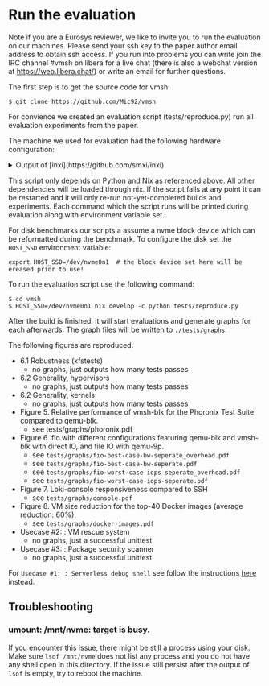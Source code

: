 # Run the evaluation

Note if you are a Eurosys reviewer, we like to invite you to run the evaluation on our
machines. Please send your ssh key to the paper author email address to obtain
ssh access. If you run into problems you can write join the IRC channel #vmsh on
libera for a live chat (there is also a webchat version at
https://web.libera.chat/) or write an email for further questions.


The first step is to get the source code for vmsh:

```console
$ git clone https://github.com/Mic92/vmsh
```

For convience we created an evaluation script (tests/reproduce.py) run all evaluation experiments from the paper. 

The machine we used for evaluation had the following hardware configuration:

<details>
<summary> Output of [inxi](https://github.com/smxi/inxi)</summary>

```
System:    Host: martha Kernel: 5.15.14 x86_64 bits: 64 compiler: gcc v: 10.3.0 Console: N/A 
           Distro: NixOS 21.11 (Porcupine) 
Machine:   Type: Desktop System: NOVATECH product: PC-BX19795 v: V1.0 serial: 7456935-002 Chassis: 
           type: 3 v: 1.0 serial: 7456935-002 
           Mobo: ASUSTeK model: PRIME Z390-P v: Rev X.0x serial: 190347447802077 
           UEFI: American Megatrends v: 2417 date: 06/03/2019 
Memory:    RAM: total: 62.54 GiB used: 17.55 GiB (28.1%) 
           Array-1: capacity: 64 GiB slots: 4 EC: None max-module-size: 16 GiB note: est. 
           Device-1: ChannelA-DIMM1 size: 16 GiB speed: 2666 MT/s type: DDR4 detail: synchronous 
           bus-width: 64 bits total: 64 bits manufacturer: Micron part-no: 16ATF2G64AZ-2G6E1 
           serial: 1E915F06 
           Device-2: ChannelA-DIMM2 size: 16 GiB speed: 2666 MT/s type: DDR4 detail: synchronous 
           bus-width: 64 bits total: 64 bits manufacturer: Micron part-no: 16ATF2G64AZ-2G6E1 
           serial: 1E915F22 
           Device-3: ChannelB-DIMM1 size: 16 GiB speed: 2666 MT/s type: DDR4 detail: synchronous 
           bus-width: 64 bits total: 64 bits manufacturer: Micron part-no: 16ATF2G64AZ-2G6E1 
           serial: 1E915EFC 
           Device-4: ChannelB-DIMM2 size: 16 GiB speed: 2666 MT/s type: DDR4 detail: synchronous 
           bus-width: 64 bits total: 64 bits manufacturer: Micron part-no: 16ATF2G64AZ-2G6E1 
           serial: 1E91605C 
PCI Slots: Slot: 0 type: x1 PCI Express <BAD INDEX> status: Available length: Short 
           Slot: 1 type: x16 PCI Express <BAD INDEX> status: In Use length: Long 
           Slot: 2 type: x1 PCI Express PCIEX1_2 status: Available length: Short 
           Slot: 3 type: x16 PCI Express PCIEX16_2 status: Available length: Long 
           Slot: 4 type: x1 PCI Express PCIEX1_3 status: Available length: Short 
           Slot: 5 type: x1 PCI Express PCIEX1_4 status: In Use length: Short 
CPU:       Info: 8-Core model: Intel Core i9-9900K bits: 64 type: MT MCP arch: Kaby Lake 
           note: check rev: C cache: L1: 512 KiB L2: 16 MiB L3: 16 MiB 
           flags: avx avx2 lm nx pae sse sse2 sse3 sse4_1 sse4_2 ssse3 vmx bogomips: 115200 
           Speed: 4800 MHz min/max: 800/5000 MHz volts: 0.9 V ext-clock: 100 MHz 
           Core speeds (MHz): 1: 4800 2: 4793 3: 4802 4: 4785 5: 4801 6: 4758 7: 4800 8: 4780 
           9: 4801 10: 4801 11: 4801 12: 4800 13: 4802 14: 4797 15: 4799 16: 4801 
Graphics:  Device-1: Intel CoffeeLake-S GT2 [UHD Graphics 630] vendor: ASUSTeK driver: i915 
           v: kernel bus-ID: 00:02.0 chip-ID: 8086:3e98 class-ID: 0300 
           Display: server: No display server data found. Headless machine? tty: N/A 
           Message: Unable to show advanced data. Required tool glxinfo missing. 
Audio:     Device-1: Intel Cannon Lake PCH cAVS vendor: ASUSTeK driver: snd_hda_intel v: kernel 
           bus-ID: 00:1f.3 chip-ID: 8086:a348 class-ID: 0403 
           Sound Server-1: ALSA v: k5.15.14 running: yes 
Network:   Device-1: Intel Ethernet XL710 for 40GbE QSFP+ driver: i40e v: kernel port: efa0 
           bus-ID: 01:00.0 chip-ID: 8086:1583 class-ID: 0200 
           IF: enp1s0f0 state: up speed: 40000 Mbps duplex: full mac: 3c:fd:fe:9e:97:58 
           IP v4: 192.168.161.142/24 type: dynamic scope: global 
           IP v6: fd9a:5371:cd3f:0:3efd:feff:fe9e:9758/64 type: dynamic mngtmpaddr noprefixroute 
           scope: global 
           IP v6: fe80::3efd:feff:fe9e:9758/64 scope: link 
           Device-2: Intel Ethernet XL710 for 40GbE QSFP+ driver: i40e v: kernel port: efa0 
           bus-ID: 01:00.1 chip-ID: 8086:1583 class-ID: 0200 
           IF: enp1s0f1 state: up speed: 40000 Mbps duplex: full mac: 3c:fd:fe:9e:97:59 
           IP v4: 192.168.161.80/24 type: dynamic scope: global 
           IP v6: fd9a:5371:cd3f:0:3efd:feff:fe9e:9759/64 type: dynamic mngtmpaddr noprefixroute 
           scope: global 
           IP v6: fe80::3efd:feff:fe9e:9759/64 scope: link 
           Device-3: Realtek RTL8111/8168/8411 PCI Express Gigabit Ethernet 
           vendor: ASUSTeK PRIME B450M-A driver: r8169 v: kernel port: 3000 bus-ID: 05:00.0 
           chip-ID: 10ec:8168 class-ID: 0200 
           IF: enp5s0 state: up speed: 1000 Mbps duplex: full mac: 04:d4:c4:04:4a:ba 
           IP v4: 129.215.165.53/23 type: dynamic scope: global 
           IP v6: 2001:630:3c1:164:6d4:c4ff:fe04:4aba/64 type: dynamic mngtmpaddr noprefixroute 
           scope: global 
           IP v6: fe80::6d4:c4ff:fe04:4aba/64 scope: link 
           IF-ID-1: docker0 state: down mac: 02:42:dd:21:89:e1 
           IP v4: 172.17.0.1/16 scope: global broadcast: 172.17.255.255 
           IF-ID-2: tinc.retiolum state: unknown speed: 10 Mbps duplex: full mac: N/A 
           IP v4: 10.243.29.179/12 scope: global broadcast: 10.255.255.255 
           IP v6: 42:0:3c46:5466:7dbe:f27a:673f:ea64/12 scope: global 
           IP v6: fe80::80d6:5c1a:258a:3e9/64 virtual: stable-privacy scope: link 
           WAN IP: 129.215.165.53 
RAID:      Device-1: zroot type: zfs status: ONLINE level: linear size: 888 GiB free: 571 GiB 
           allocated: 317 GiB 
           Components: Online: N/A 
Drives:    Local Storage: total: raw: 2.69 TiB usable: 3.56 TiB used: 293.46 GiB (8.1%) 
           ID-1: /dev/nvme0n1 vendor: Intel model: SSDPEDKE020T7 size: 1.82 TiB speed: 31.6 Gb/s 
           lanes: 4 rotation: SSD serial: PHLE844600FF2P0IGN rev: QDV101D1 
           ID-2: /dev/sda vendor: Kingston model: SA400S37960G size: 894.25 GiB speed: 6.0 Gb/s 
           rotation: SSD serial: 50026B7682C2E52B rev: 61F1 scheme: GPT 
Partition: ID-1: / size: 827.88 GiB used: 292.92 GiB (35.4%) fs: zfs logical: zroot/root/nixos 
           ID-2: /boot size: 499.7 MiB used: 385.8 MiB (77.2%) fs: vfat dev: /dev/sda1 
           ID-3: /tmp size: 535.11 GiB used: 160.8 MiB (0.0%) fs: zfs logical: zroot/root/tmp 
Swap:      Alert: No swap data was found. 
Sensors:   Missing: Required tool sensors not installed. Check --recommends 
Info:      Processes: 326 
           Uptime: 14:50:01  up 1 day  5:04,  1 user,  load average: 0.18, 0.07, 0.02 wakeups: 0 
           Init: systemd v: 249 target: multi-user.target Compilers: gcc: 10.3.0 Packages: 
           nix-sys: 470 Client: Sudo v: 1.9.7p2 inxi: 3.3.04 
```
</details>


This script only depends on Python and Nix as referenced above. All other
dependencies will be loaded through nix. If the script fails at any point it can
be restarted and it will only re-run not-yet-completed builds and experiments.
Each command which the script runs will be printed during evaluation along
with environment variable set. 

For disk benchmarks our scripts a assume a nvme block device which can be reformatted during
the benchmark. To configure the disk set the `HOST_SSD` environment variable:

```
export HOST_SSD=/dev/nvme0n1  # the block device set here will be ereased prior to use!
```

To run the evaluation script use the following command:

```console
$ cd vmsh
$ HOST_SSD=/dev/nvme0n1 nix develop -c python tests/reproduce.py
```

After the build is finished, it will start evaluations and generate graphs for
each afterwards. The graph files will be written to `./tests/graphs`.

The following figures are reproduced:

- 6.1 Robustness (xfstests)
  - no graphs, just outputs how many tests passes
- 6.2 Generality, hypervisors
  - no graphs, just outputs how many tests passes
- 6.2 Generality, kernels
  - no graphs, just outputs how many tests passes
- Figure 5. Relative performance of vmsh-blk for the Phoronix Test Suite compared to qemu-blk.
  - see tests/graphs/phoronix.pdf
- Figure 6. fio with different configurations featuring qemu-blk and vmsh-blk with direct IO, and file IO with qemu-9p.
  - see `tests/graphs/fio-best-case-bw-seperate_overhead.pdf`
  - see `tests/graphs/fio-best-case-bw-seperate.pdf`
  - see `tests/graphs/fio-worst-case-iops-seperate_overhead.pdf`
  - see `tests/graphs/fio-worst-case-iops-seperate.pdf`
- Figure 7. Loki-console responsiveness compared to SSH
  - see `tests/graphs/console.pdf`
- Figure 8. VM size reduction for the top-40 Docker images (average reduction: 60%).
  - see `tests/graphs/docker-images.pdf`
- Usecase #2: : VM rescue system
  - no graphs, just a successful unittest
- Usecase #3: : Package security scanner
  - no graphs, just a successful unittest
  
For `Usecase #1: : Serverless debug shell` see follow the instructions
[here](https://github.com/pogobanane/lambda-pirate/) instead.


## Troubleshooting

### umount: /mnt/nvme: target is busy.

If you encounter this issue, there might be still a process using your disk.
Make sure `lsof /mnt/nvme` does not list any process and you do not have any
shell open in this directory.  If the issue still persist after the output of
`lsof` is empty, try to reboot the machine.
